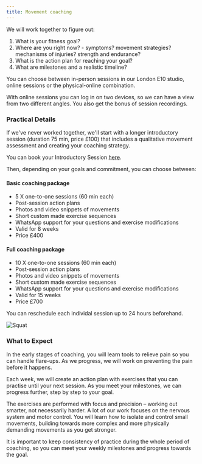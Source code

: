 ```yaml
---
title: Movement coaching
---
```

We will work together to figure out:
1. What is your fitness goal?
2. Where are you right now? - symptoms? movement strategies? mechanisms of injuries? strength and endurance?
3. What is the action plan for reaching your goal?
4. What are milestones and a realistic timeline?

You can choose between in-person sessions in our London E10 studio, online sessions or the physical-online combination. 

With online sessions you can log in on two devices, so we can have a view from two different angles. You also get the bonus of session recordings.

### Practical Details

If we've never worked together, we'll start with a longer introductory session
(duration 75 min, price £100) that includes a qualitative movement assessment
and creating your coaching strategy.

You can book your Introductory Session [here](https://calendly.com/movementkitchen/initial-assessment).

Then, depending on your goals and commitment, you can choose between:

#### Basic coaching package
- 5 X one-to-one sessions (60 min each)
- Post-session action plans
- Photos and video snippets of movements
- Short custom made exercise sequences
- WhatsApp support for your questions and exercise modifications
- Valid for 8 weeks
- Price £400

#### Full coaching package
- 10 X one-to-one sessions (60 min each)
- Post-session action plans
- Photos and video snippets of movements
- Short custom made exercise sequences
- WhatsApp support for your questions and exercise modifications
- Valid for 15 weeks
- Price £700

You can reschedule each individal session up to 24 hours beforehand.

![Squat](/images/squat.jpg)


### What to Expect

In the early stages of coaching, you will learn tools to relieve pain so you can handle flare-ups. As we progress, we will work on preventing the pain before it happens.

Each week, we will create an action plan with exercises that you can practise until your next session. As you meet your milestones, we can progress further, step by step to your goal.

The exercises are performed with focus and precision – working out smarter, not necessarily harder. A lot of our work focuses on the nervous system and motor control. You will learn how to isolate and control small movements, building towards more complex and more physically demanding movements as you get stronger.

It is important to keep consistency of practice during the whole period of coaching, so you can meet your weekly milestones and progress towards the goal.